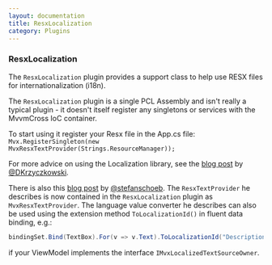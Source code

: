 ```yaml
---
layout: documentation
title: ResxLocalization
category: Plugins
---
```

### ResxLocalization

The `ResxLocalization` plugin provides a support class to help use RESX files for internationalization (i18n).

The `ResxLocalization` plugin is a single PCL Assembly and isn't really a typical plugin - it doesn't itself register any singletons or services with the MvvmCross IoC container.

To start using it register your Resx file in the App.cs file:
`Mvx.RegisterSingleton(new MvxResxTextProvider(Strings.ResourceManager));`

For more advice on using the Localization library, see the [blog post](https://mobileprogrammerblog.wordpress.com/2017/12/30/mvvm-cross-with-xamarin-platform-resx-localization/?utm_campaign=Weekly%2BXamarin&utm_medium=email&utm_source=Weekly_Xamarin_137) by [@DKrzyczkowski](https://twitter.com/@DKrzyczkowski/).

There is also this [blog post](http://opendix.blogspot.ch/2013/05/using-resx-files-for-localization-in.html) by [@stefanschoeb](https://twitter.com/stefanschoeb). The `ResxTextProvider` he describes is now contained in the `ResxLocalization` plugin as `MvxResxTextProvider`. The language value converter he describes can also be used using the extension method `ToLocalizationId()` in fluent data binding, e.g.:

```c#
bindingSet.Bind(TextBox).For(v => v.Text).ToLocalizationId("Description");
```

if your ViewModel implements the interface `IMvxLocalizedTextSourceOwner`.